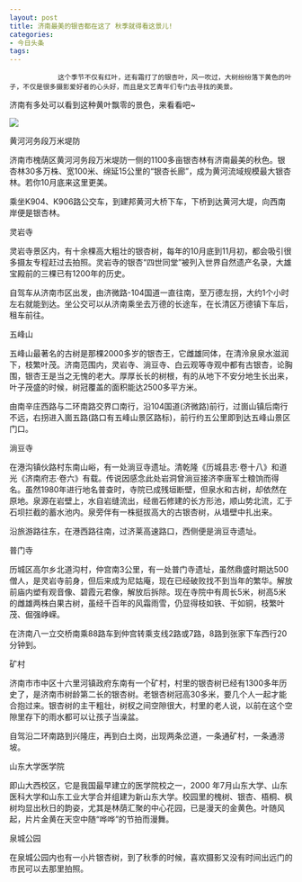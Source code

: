 ```yaml
---
layout: post
title: 济南最美的银杏都在这了 秋季就得看这景儿!
categories:
- 今日头条
tags:
---
```

				这个季节不仅有红叶，还有霜打了的银杏叶，风一吹过，大树纷纷落下黄色的叶子，不仅是很多摄影爱好者的心头好，而且是文艺青年们专门去寻找的美景。

济南有多处可以看到这种黄叶飘零的景色，来看看吧~

![](http://p1.pstatp.com/large/8503/4027451361)

黄河河务段万米堤防

济南市槐荫区黄河河务段万米堤防一侧的1100多亩银杏林有济南最美的秋色。银杏林30多万株、宽100米、绵延15公里的“银杏长廊”，成为黄河流域规模最大银杏林。若你10月底来这里更美。

乘坐K904、K906路公交车，到建邦黄河大桥下车，下桥到达黄河大堤，向西南岸便是银杏林。

灵岩寺

灵岩寺景区内，有十余棵高大粗壮的银杏树，每年的10月底到11月初，都会吸引很多摄友专程赶过去拍照。灵岩寺的银杏“四世同堂”被列入世界自然遗产名录，大雄宝殿前的三棵已有1200年的历史。

自驾车从济南市区出发，由济微路-104国道一直往南，至万德左拐，大约1个小时左右就能到达。坐公交可以从济南乘坐去万德的长途车，在长清区万德镇下车后，租车前往。

五峰山

五峰山最著名的古树是那棵2000多岁的银杏王，它雌雄同体，在清泠泉泉水滋润下，枝繁叶茂。济南范围内，灵岩寺、淌豆寺、白云观等寺观中都有古银杏，论胸围，银杏王是当之无愧的老大。厚厚长长的树根，有的从地下不安分地生长出来，叶子茂盛的时候，树冠覆盖的面积能达2500多平方米。

由南辛庄西路与二环南路交界口南行，沿104国道(济微路)前行，过崮山镇后南行不远，右拐进入崮五路(路口有五峰山景区路标)，前行约五公里即到达五峰山景区门口。

淌豆寺

在港沟镇伙路村东南山峪，有一处淌豆寺遗址。清乾隆《历城县志·卷十八》和道光《济南府志·卷六》有载。传说因感念此处岩洞曾淌豆接济李唐军士粮饷而得名。虽然1980年进行地名普查时，寺院已成残垣断壁，但泉水和古树，却依然在原地。泉源在岩壁上，水自岩缝流出，经凿石修建的长方形池，顺山势北流，汇于石坝拦截的蓄水池内。泉旁伴有一株挺拔高大的古银杏树，从墙壁中扎出来。

沿旅游路往东，在港西路往南，过济莱高速路口，西侧便是淌豆寺遗址。

普门寺

历城区高尔乡北道沟村，仲宫南3公里，有一处普门寺遗址，虽然鼎盛时期达500僧人，是灵岩寺前身，但后来成为尼姑庵，现在已经破败找不到当年的繁华。解放前庙内塑有观音像、碧霞元君像，解放后拆除。现在寺院中有周长5米，树高5米的雌雄两株白果古树，虽经千百年的风霜雨雪，仍显得枝如铁、干如铜，枝繁叶茂、倔强峥嵘。

在济南八一立交桥南乘88路车到仲宫转乘支线2路或7路，8路到张家下车西行20分钟到。

矿村

济南市市中区十六里河镇政府东南有一个矿村，村里的银杏树已经有1300多年历史了，是济南市树龄第二长的银杏树。老银杏树冠高30多米，要几个人一起才能合抱过来。银杏树的主干粗壮，树杈之间空隙很大，村里的老人说，以前在这个空隙里存下的雨水都可以让孩子当澡盆。

自驾沿二环南路到兴隆庄，再到白土岗，出现两条岔道，一条通矿村，一条通涝坡。

山东大学医学院

即山大西校区，它是我国最早建立的医学院校之一，2000 
年7月山东大学、山东医科大学和山东工业大学合并组建为新山东大学。校园里的槐树、银杏、梧桐、枫树均显出秋日的韵姿，尤其是林荫汇聚的中心花园，已是漫天的金黄色。叶随风起，片片金黄在天空中随“哗哗”的节拍而漫舞。

泉城公园

在泉城公园内也有一小片银杏树，到了秋季的时候，喜欢摄影又没有时间出远门的市民可以去那里拍照。